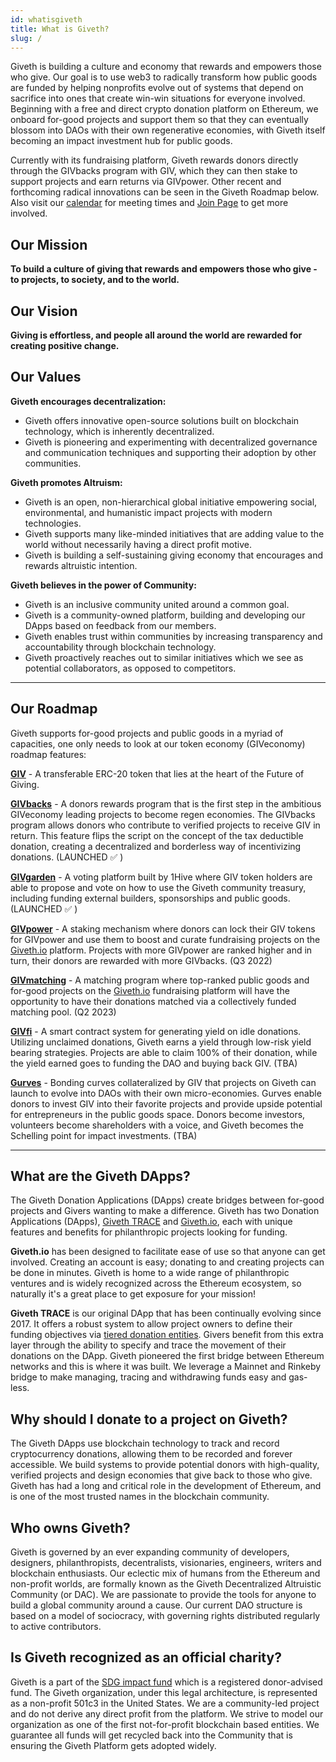 ```yaml
---
id: whatisgiveth
title: What is Giveth?
slug: /
---
```



Giveth is building a culture and economy that rewards and empowers those who give. Our goal is to use web3 to radically transform how public goods are funded by helping nonprofits evolve out of systems that depend on sacrifice into ones that create win-win situations for everyone involved. Beginning with a free and direct crypto donation platform on Ethereum, we onboard for-good projects and support them so that they can eventually blossom into DAOs with their own regenerative economies, with Giveth itself becoming an impact investment hub for public goods.

Currently with its fundraising platform, Giveth rewards donors directly through the GIVbacks program with GIV, which they can then stake to support projects and earn returns via GIVpower. Other recent and forthcoming radical innovations can be seen in the Giveth Roadmap below. Also visit our [calendar](https://calendar.google.com/calendar/u/1?cid=Z2l2ZXRoZG90aW9AZ21haWwuY29t) for meeting times and [Join Page](https://giveth.io/join) to get more involved.

## **Our Mission**
**To build a culture of giving that rewards and empowers those who give - to projects, to society, and to the world.**

## **Our Vision**

**Giving is effortless, and people all around the world are rewarded for creating positive change.**

## **Our Values**

**Giveth encourages decentralization:**

- Giveth offers innovative open-source solutions built on blockchain technology, which is inherently decentralized.
- Giveth is pioneering and experimenting with decentralized governance and communication techniques and supporting their adoption by other communities.

**Giveth promotes Altruism:**

- Giveth is an open, non-hierarchical global initiative empowering social, environmental, and humanistic impact projects with modern technologies.
- Giveth supports many like-minded initiatives that are adding value to the world without necessarily having a direct profit motive.
- Giveth is building a self-sustaining giving economy that encourages and rewards altruistic intention.

**Giveth believes in the power of Community:**

- Giveth is an inclusive community united around a common goal.
- Giveth is a community-owned platform, building and developing our DApps based on feedback from our members.
- Giveth enables trust within communities by increasing transparency and accountability through blockchain technology.
- Giveth proactively reaches out to similar initiatives which we see as potential collaborators, as opposed to competitors.

---
## **Our Roadmap**
Giveth supports for-good projects and public goods in a myriad of capacities, one only needs to look at our token economy (GIVeconomy) roadmap features:

**[GIV](https://docs.giveth.io/whatisgiveth/givtoken/)** - A transferable ERC-20 token that lies at the heart of the Future of Giving.

**[GIVbacks](https://giveth.io/givbacks)** - A donors rewards program that is the first step in the ambitious GIVeconomy leading projects to become regen economies. The GIVbacks program allows donors who contribute to verified projects to receive GIV in return. This feature flips the script on the concept of the tax deductible donation, creating a decentralized and borderless way of incentivizing donations. (LAUNCHED ✅ )

**[GIVgarden](https://gardens.1hive.org/#/xdai/garden/0xb25f0ee2d26461e2b5b3d3ddafe197a0da677b98)** - A voting platform built by 1Hive where GIV token holders are able to propose and vote on how to use the Giveth community treasury, including funding external builders, sponsorships and public goods. (LAUNCHED ✅ )

**[GIVpower](https://docs.giveth.io/giveconomy/givpower)** - A staking mechanism where donors can lock their GIV tokens for GIVpower and use them to boost and curate fundraising projects on the [Giveth.io](http://giveth.io) platform. Projects with more GIVpower are ranked higher and in turn, their donors are rewarded with more GIVbacks. (Q3 2022)

**[GIVmatching](https://docs.giveth.io/givethMatchingPool)** - A matching program where top-ranked public goods and for-good projects on the [Giveth.io](http://giveth.io) fundraising platform will have the opportunity to have their donations matched via a collectively funded matching pool. (Q2 2023)

**[GIVfi](https://docs.giveth.io/giveconomy/#givfi)** - A smart contract system for generating yield on idle donations. Utilizing unclaimed donations, Giveth earns a yield through low-risk yield bearing strategies. Projects are able to claim 100% of their donation, while the yield earned goes to funding the DAO and buying back GIV. (TBA)

**[Gurves](https://docs.giveth.io/giveconomy/#gurves)** - Bonding curves collateralized by GIV that projects on Giveth can launch to evolve into DAOs with their own micro-economies. Gurves enable donors to invest GIV into their favorite projects and provide upside potential for entrepreneurs in the public goods space. Donors become investors, volunteers become shareholders with a voice, and Giveth becomes the Schelling point for impact investments. (TBA)

---

## **What are the Giveth DApps?**

The Giveth Donation Applications (DApps) create bridges between for-good projects and Givers wanting to make a difference. Giveth has two Donation Applications (DApps), [Giveth TRACE](http://trace.giveth.io/) and [Giveth.io](http://giveth.io/), each with unique features and benefits for philanthropic projects looking for funding.

**Giveth.io** has been designed to facilitate ease of use so that anyone can get involved. Creating an account is easy; donating to and creating projects can be done in minutes. Giveth is home to a wide range of philanthropic ventures and is widely recognized across the Ethereum ecosystem, so naturally it's a great place to get exposure for your mission!

**Giveth TRACE** is our original DApp that has been continually evolving since 2017. It offers a robust system to allow project owners to define their funding objectives via [tiered donation entities](../dapps/entitiesAndRoles). Givers benefit from this extra layer through the ability to specify and trace the movement of their donations on the DApp. Giveth pioneered the first bridge between Ethereum networks and this is where it was built. We leverage a Mainnet and Rinkeby bridge to make managing, tracing and withdrawing funds easy and gas-less.

## **Why should I donate to a project on Giveth?**

The Giveth DApps use blockchain technology to track and record cryptocurrency donations, allowing them to be recorded and forever accessible. We build systems to provide potential donors with high-quality, verified projects and design economies that give back to those who give. Giveth has had a long and critical role in the development of Ethereum, and is one of the most trusted names in the blockchain community.

## **Who owns Giveth?**

Giveth is governed by an ever expanding community of developers, designers, philanthropists, decentralists, visionaries, engineers, writers and blockchain enthusiasts. Our eclectic mix of humans from the Ethereum and non-profit worlds, are formally known as the Giveth Decentralized Altruistic Community (or DAC). We are passionate to provide the tools for anyone to build a global community around a cause. Our current DAO structure is based on a model of sociocracy, with governing rights distributed regularly to active contributors.

## **Is Giveth recognized as an official charity?**

Giveth is a part of the [SDG impact fund](https://www.sdgimpactfund.org/) which is a registered donor-advised fund. The Giveth organization, under this legal architecture, is represented as a non-profit 501c3 in the United States. We are a community-led project and do not derive any direct profit from the platform. We strive to model our organization as one of the first not-for-profit blockchain based entities. We guarantee all funds will get recycled back into the Community that is ensuring the Giveth Platform gets adopted widely. 

